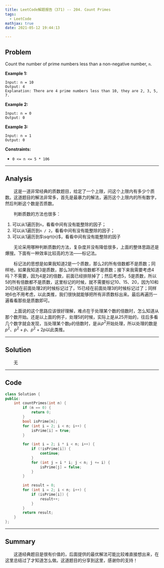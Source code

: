 ```yaml
---
title: LeetCode解题报告（371) -- 204. Count Primes
tags:
  - LeetCode
mathjax: true
date: 2021-05-12 19:44:13

---
```


## Problem

Count the number of prime numbers less than a non-negative number, `n`.

<!-- more -->

**Example 1:**

```
Input: n = 10
Output: 4
Explanation: There are 4 prime numbers less than 10, they are 2, 3, 5, 7.
```

**Example 2:**

```
Input: n = 0
Output: 0
```

**Example 3:**

```
Input: n = 1
Output: 0
```



**Constraints:**

- `0 <= n <= 5 * 106`

------

## Analysis

&emsp;&emsp;这是一道非常经典的质数题目，给定了一个上限，问这个上限内有多少个质数。这道题目的解法非常多，首先是最暴力的解法，遍历这个上限内的所有数字，然后判断这个数是否质数。

&emsp;&emsp;判断质数的方法也很多：

1. 可以从1遍历到`n`，看看中间有没有能整除的因子；
2. 可以从1遍历到`n / 2`，看看中间有没有能整除的因子；
3. 可以从1遍历到$\sqrt{n}$，看看中间有没有能整除的因子

&emsp;&emsp;无论采用哪种判断质数的方法，复杂度并没有降低很多，上面的整体思路还是爆搜。下面有一种效率比较高的方法——标记法。

&emsp;&emsp;标记法的思想是如果我知道2是一个质数，那么2的所有倍数都不是质数；同样地，如果我知道3是质数，那么3的所有倍数都不是质数；接下来我需要考虑4吗？不需要，因为4是2的倍数，前面已经排除掉了；然后考虑5，5是质数，所以5的所有倍数都不是质数，这里标记的时候，就不需要标记10、15、20，因为10和20已经在前面处理2的时候标记过了，15已经在前面处理3的时候标记过了；同样地6也不用考虑，以此类推，我们很快就能够把所有非质数标出来。最后再遍历一遍看看那些是质数即可。

&emsp;&emsp;上面说的这个思路应该很好理解，难点在于处理某个数的倍数时，怎么知道从那个数开始。还是以上面的例子，处理5的时候，实际上是从25开始的，往后多看几个数字就会发现，当处理某个数`p`的倍数时，是从$p^2$开始处理，所以处理的数是$p^2$、$p^2 + p$、$p^2 + 2p$以此类推。

------

## Solution

&emsp;&emsp;无

------

## Code

```c++
class Solution {
public:
    int countPrimes(int n) {
        if (n == 0) {
            return 0;
        }
        bool isPrime[n];
        for (int i = 2; i < n; i++) {
            isPrime[i] = true;
        }
        
        for (int i = 2; i * i < n; i++) {
            if (!isPrime[i]) {
                continue;
            }
            for (int j = i * i; j < n; j += i) {
                isPrime[j] = false;
            }
        }
        
        int result = 0;
        for (int i = 2; i < n; i++) {
            if (isPrime[i]) {
                result++;
            }
        }
        return result;
    }
};
```

------

## Summary

&emsp;&emsp;这道经典题目是很有价值的，后面提供的最优解法可能比较难直接想出来，在这里总结过了才知道怎么做。这道题目的分享到这里，感谢你的支持！
